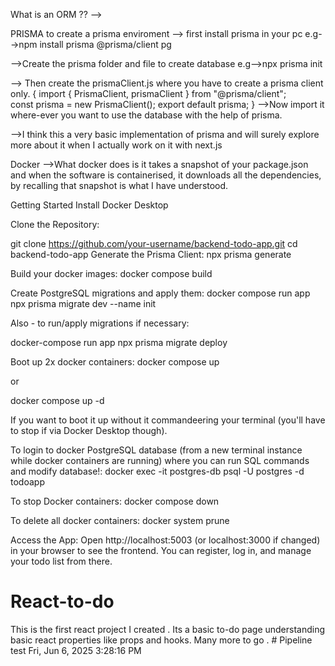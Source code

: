 What is an ORM ??
-->

PRISMA
to create a prisma enviroment
--> first install prisma in your pc
e.g-->npm install prisma @prisma/client pg

-->Create the prisma folder and file to create database
e.g-->npx prisma init

--> Then create the prismaClient.js where you have to create a prisma client only.
{
import { PrismaClient, prismaClient } from "@prisma/client";  
const prisma = new PrismaClient();
export default prisma;
}
-->Now import it where-ever you want to use the database with the help of prisma.




-->I think this a very basic implementation of prisma and will surely explore more about it when I actually work on it with next.js

Docker
-->What docker does is it takes a snapshot of your package.json and when the software is containerised, it downloads all the dependencies, by recalling that snapshot is what I have understood.




Getting Started
Install Docker Desktop

Clone the Repository:

git clone https://github.com/your-username/backend-todo-app.git
cd backend-todo-app
Generate the Prisma Client:
npx prisma generate

Build your docker images:
docker compose build

Create PostgreSQL migrations and apply them:
docker compose run app npx prisma migrate dev --name init

Also - to run/apply migrations if necessary:

docker-compose run app npx prisma migrate deploy

Boot up 2x docker containers:
docker compose up

or

docker compose up -d

If you want to boot it up without it commandeering your terminal (you'll have to stop if via Docker Desktop though).

To login to docker PostgreSQL database (from a new terminal instance while docker containers are running) where you can run SQL commands and modify database!:
docker exec -it postgres-db psql -U postgres -d todoapp

To stop Docker containers:
docker compose down

To delete all docker containers:
docker system prune

Access the App:
Open http://localhost:5003 (or localhost:3000 if changed) in your browser to see the frontend. You can register, log in, and manage your todo list from there.


# React-to-do
This is the first react project I created . Its a basic to-do page understanding basic react properties like props and hooks.
Many more to go . # Pipeline test Fri, Jun  6, 2025  3:28:16 PM
